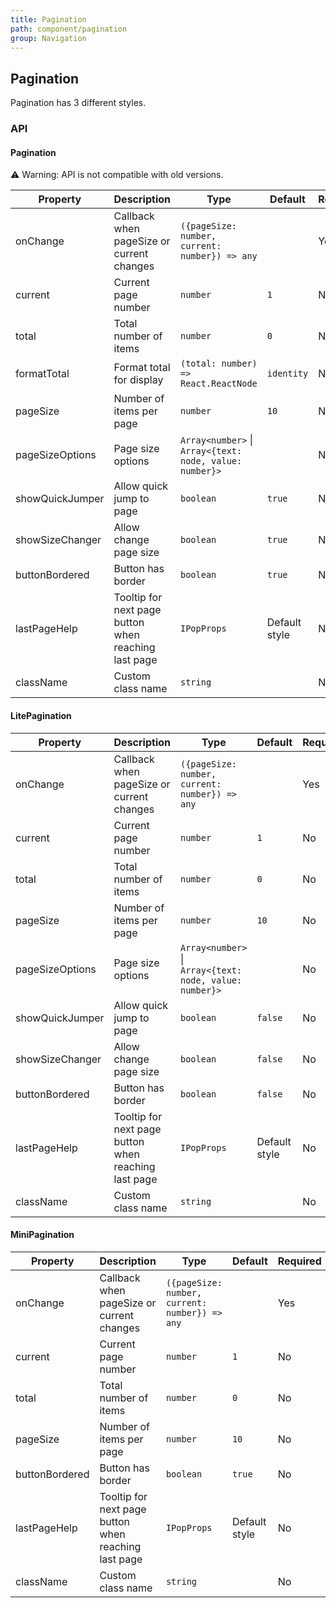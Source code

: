 ```yaml
---
title: Pagination
path: component/pagination
group: Navigation
---
```


## Pagination

Pagination has 3 different styles.

### API

#### Pagination

⚠️ Warning: API is not compatible with old versions.

| Property        | Description                                          | Type                                                    | Default       | Required |
| --------------- | ---------------------------------------------------- | ------------------------------------------------------- | ------------- | -------- |
| onChange        | Callback when pageSize or current changes            | `({pageSize: number, current: number}) => any`          |               | Yes      |
| current         | Current page number                                  | `number`                                                | `1`           | No       |
| total           | Total number of items                                | `number`                                                | `0`           | No       |
| formatTotal     | Format total for display                             | `(total: number) => React.ReactNode`                    | `identity`    | No       |
| pageSize        | Number of items per page                             | `number`                                                | `10`          | No       |
| pageSizeOptions | Page size options                                    | `Array<number>` \| `Array<{text: node, value: number}>` |               | No       |
| showQuickJumper | Allow quick jump to page                             | `boolean`                                               | `true`        | No       |
| showSizeChanger | Allow change page size                               | `boolean`                                               | `true`        | No       |
| buttonBordered  | Button has border                                    | `boolean`                                               | `true`        | No       |
| lastPageHelp    | Tooltip for next page button when reaching last page | `IPopProps`                                             | Default style | No       |
| className       | Custom class name                                    | `string`                                                |               | No       |

#### LitePagination

| Property        | Description                                          | Type                                                    | Default       | Required |
| --------------- | ---------------------------------------------------- | ------------------------------------------------------- | ------------- | -------- |
| onChange        | Callback when pageSize or current changes            | `({pageSize: number, current: number}) => any`          |               | Yes      |
| current         | Current page number                                  | `number`                                                | `1`           | No       |
| total           | Total number of items                                | `number`                                                | `0`           | No       |
| pageSize        | Number of items per page                             | `number`                                                | `10`          | No       |
| pageSizeOptions | Page size options                                    | `Array<number>` \| `Array<{text: node, value: number}>` |               | No       |
| showQuickJumper | Allow quick jump to page                             | `boolean`                                               | `false`       | No       |
| showSizeChanger | Allow change page size                               | `boolean`                                               | `false`       | No       |
| buttonBordered  | Button has border                                    | `boolean`                                               | `false`       | No       |
| lastPageHelp    | Tooltip for next page button when reaching last page | `IPopProps`                                             | Default style | No       |
| className       | Custom class name                                    | `string`                                                |               | No       |

#### MiniPagination

| Property       | Description                                          | Type                                           | Default       | Required |
| -------------- | ---------------------------------------------------- | ---------------------------------------------- | ------------- | -------- |
| onChange       | Callback when pageSize or current changes            | `({pageSize: number, current: number}) => any` |               | Yes      |
| current        | Current page number                                  | `number`                                       | `1`           | No       |
| total          | Total number of items                                | `number`                                       | `0`           | No       |
| pageSize       | Number of items per page                             | `number`                                       | `10`          | No       |
| buttonBordered | Button has border                                    | `boolean`                                      | `true`        | No       |
| lastPageHelp   | Tooltip for next page button when reaching last page | `IPopProps`                                    | Default style | No       |
| className      | Custom class name                                    | `string`                                       |               | No       |
